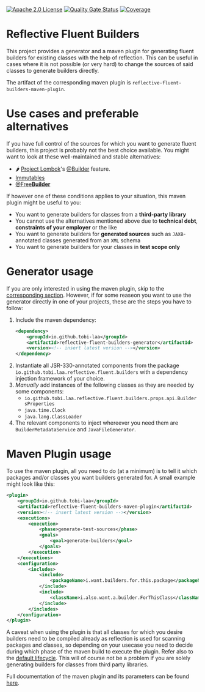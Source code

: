 [![Apache 2.0 License](https://img.shields.io/badge/License-Apache%202.0-orange)](./LICENSE)
[![Quality Gate Status](https://sonarcloud.io/api/project_badges/measure?project=tobias-laa_reflective-fluent-builders&metric=alert_status)](https://sonarcloud.io/summary/new_code?id=tobias-laa_reflective-fluent-builders)
[![Coverage](https://sonarcloud.io/api/project_badges/measure?project=tobias-laa_reflective-fluent-builders&metric=coverage)](https://sonarcloud.io/summary/new_code?id=tobias-laa_reflective-fluent-builders)

# Reflective Fluent Builders
This project provides a generator and a maven plugin for generating fluent builders for existing classes with the help of reflection.
This can be useful in cases where it is not possible (or very hard) to change the sources of said classes to generate builders directly.

The artifact of the corresponding maven plugin is `reflective-fluent-builders-maven-plugin`.

# Use cases and preferable alternatives
If you have full control of the sources for which you want to generate fluent builders, this project is probably not the best choice available. You might want to look at these well-maintained and stable alternatives:
- 🌶️ [Project Lombok](https://projectlombok.org/ "Project Lombok")'s [@Builder](https://projectlombok.org/features/Builder "@Builder") feature.
- [Immutables](https://immutables.github.io/)
- [@Free**Builder**](https://freebuilder.inferred.org/)

If however one of these conditions applies to your situation, this maven plugin might be useful to you:
- You want to generate builders for classes from a **third-party library**
- You cannot use the alternatives mentioned above due to **technical debt**, **constraints of your employer** or the like
- You want to generate builders for **generated sources** such as `JAXB`-annotated classes generated from an `XML` schema
- You want to generate builders for your classes in **test scope only**

# Generator usage
If you are only interested in using the maven plugin, skip to the [corresponding section](#maven-plugin-usage). However, if for some reaseon you want to use the generator directly in one of your projects,
these are the steps you have to follow:
1. Include the maven dependency:
    ```xml
    <dependency>
        <groupId>io.github.tobi-laa</groupId>
        <artifactId>reflective-fluent-builders-generator</artifactId>
        <version><!-- insert latest version --></version>
    </dependency>
    ```
2. Instantiate all JSR-330-annotated components from the package `io.github.tobi.laa.reflective.fluent.builders` with a dependency injection framework of your choice.
3. _Manually_ add instances of the following classes as they are needed by some components:
    * `io.github.tobi.laa.reflective.fluent.builders.props.api.BuildersProperties`
    * `java.time.Clock`
    * `java.lang.ClassLoader`
4. The relevant components to inject whereever you need them are `BuilderMetadataService` and `JavaFileGenerator`.

# Maven Plugin usage
To use the maven plugin, all you need to do (at a minimum) is to tell it which packages and/or classes you want builders generated for. A small example might look like this:
```xml
<plugin>
    <groupId>io.github.tobi-laa</groupId>
    <artifactId>reflective-fluent-builders-maven-plugin</artifactId>
    <version><!-- insert latest version --></version>
    <executions>
        <execution>
            <phase>generate-test-sources</phase>
            <goals>
                <goal>generate-builders</goal>
            </goals>
        </execution>
    </executions>
    <configuration>
        <includes>
            <include>
                <packageName>i.want.builders.for.this.package</packageName>
            </include>
            <include>
                <className>i.also.want.a.builder.ForThisClass</className>
            </include>
        </includes>
    </configuration>
</plugin>
```

A caveat when using the plugin is that all classes for which you desire builders need to be compiled already as reflection is used for scanning packages and classes, so depending on your usecase you need
to decide during which phase of the maven build to execute the plugin.
Refer also to the [default lifecycle](https://maven.apache.org/guides/introduction/introduction-to-the-lifecycle.html#default-lifecycle).
This will of course not be a problem if you are solely generating builders for classes from third party libraries.

Full documentation of the maven plugin and its parameters can be found
[here](https://tobias-laa.github.io/reflective-fluent-builders/reflective-fluent-builders-maven-plugin/plugin-info.html).

